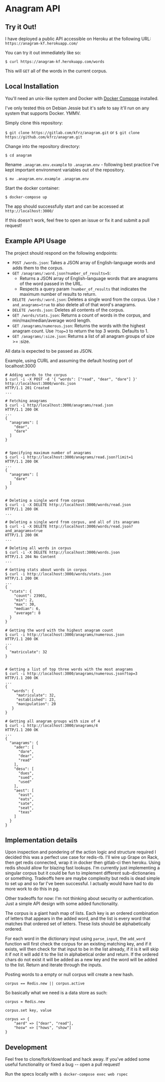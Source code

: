 # Anagram API

## Try it Out! 
I have deployed a public API accessible on Heroku at the following URL: `https://anagram-kf.herokuapp.com/`

You can try it out immediately like so:

`$ curl https://anagram-kf.herokuapp.com/words`

This will `GET` all of the words in the current corpus. 

## Local Installation 

You'll need an unix-like system and Docker with [Docker Compose](https://docs.docker.com/compose/) installed. 

I've only tested this on Debian Jessie but it's safe to say it'll run on any system that supports Docker. YMMV.

Simply clone this repository:

`$ git clone https://gitlab.com/kfrz/anagram.git` or `$ git clone https://github.com/kfrz/anagram.git`

Change into the repository directory:

`$ cd anagram`

Rename `.anagram.env.example` to `.anagram.env` - following best practice I've kept important environment variables out of the repository.

`$ mv .anagram.env.example .anagram.env`

Start the docker container:

`$ docker-compose up`

The app should successfully start and can be accessed at `http://localhost:3000/`

If this doesn't work, feel free to open an issue or fix it and submit a pull request! 

## Example API Usage 
The project should respond on the following endpoints:

- `POST /words.json`: Takes a JSON array of English-language words and adds them to the corpus.
- `GET /anagrams/:word.json?number_of_results=5`:
  - Returns a JSON array of English-language words that are anagrams of the word passed in the URL.
  - Respects a query param `?number_of_results` that indicates the maximum number of results to return. 
- `DELETE /words/:word.json`: Deletes a single word from the corpus. Use `?and_anagrams=true` to also delete all of that word's anagrams.
- `DELETE /words.json`: Deletes all contents of the corpus.
- `GET /words/stats.json`: Returns a count of words in the corpus, and min/max/median/average word length.
- `GET /anagrams/numerous.json`: Returns the words with the highest anagram count. Use `?top=3` to return the top 3 words. Defaults to 1.
- `GET /anagrams/:size.json`: Returns a list of all anagram groups of size >= :size.

All data is expected to be passed as JSON. 

Example, using CURL and assuming the default hosting port of localhost:3000

```{bash}
# Adding words to the corpus
$ curl -i -X POST -d '{ "words": ["read", "dear", "dare"] }' http://localhost:3000/words.json
HTTP/1.1 201 Created
...

# Fetching anagrams
$ curl -i http//localhost:3000/anagrams/read.json
HTTP/1.1 200 OK
...
{
  "anagrams": [
    "dear",
    "dare"
  ]
}


# Specifying maximum number of anagrams
$ curl -i http://localhost:3000/anagrams/read.json?limit=1
HTTP/1.1 200 OK
...
{
  "anagrams": [
    "dare"
  ]
}


# Deleting a single word from corpus
$ curl -i -X DELETE http://localhost:3000/words/read.json
HTTP/1.1 200 OK
...

# Deleting a single word from corpus, and all of its anagrams
$ curl -i -X DELETE http://localhost:3000/words/read.json?and_anagrams=true
HTTP/1.1 200 OK
...

# Deleting all words in corpus
$ curl -i -X DELETE http://localhost:3000/words.json
HTTP/1.1 204 No Content
...

# Getting stats about words in corpus
$ curl -i http://localhost:3000/words/stats.json
HTTP/1.1 200 OK
...
{
  "stats": {
    "count": 23901,
    "min": 2,
    "max": 30,
    "median": 6,
    "average": 8 
  }
}

# Getting the word with the highest anagram count
$ curl -i http://localhost:3000/anagrams/numerous.json
HTTP/1.1 200 OK
...
{
  "matriculate": 32
}


# Getting a list of top three words with the most anagrams
$ curl -i http://localhost:3000/anagrams/numerous.json?top=3
HTTP/1.1 200 OK
...
{
   "words": {
     "matriculate": 32,
     "established": 23,
     "manipulation": 20
   } 
}

# Getting all anagram groups with size of 4
$ curl -i http://localhost:3000/anagrams/4
HTTP/1.1 200 OK
...
{
  "anagrams": {
    "ader": [
      "dare",
      "dear",
      "read"
    ],
    "desu": [
      "dues",
      "sued",
      "used"
    ],
    "aest": [
      "east",
      "eats",
      "sate",
      "seat",
      "teas"
    ]
  }
}
```

## Implementation details

Upon inspection and pondering of the action logic and structure required I decided this was a perfect use case for redis-rb. I'll wire up Grape on Rack, then get redis connected, wrap it in docker then gitlab-ci then heroku. Using redis should allow for blazing fast lookups. I'm currently just implementing a singular corpus but it could be fun to implement different sub-dictionaries or something. Tradeoffs here are maybe complexity but redis is dead simple to set up and so far I've been successful. I actually would have had to do more work to do this in pg.

Other tradeoffs for now: I'm not thinking about security or authentication. Just a simple API design with some added functionality. 

The corpus is a giant hash map of lists. Each key is an ordered combination of letters that appears in the added word, and the list is every word that matches that ordered set of letters. These lists should be alphabetically ordered. 

For each word in the dictionary input using `parse_input`, the `add_word` function will first check the corpus for an existing matching key, and if it exists, will then check for that input to be in the list already, if it is it will skip it if not it will add it to the list in alphabetical order and return. If the ordered chars do not exist it will be added as a new key and the word will be added to the list. Return and iterate through the inputs. 

Posting words to a empty or null corpus will create a new hash. 

```{ruby}
corpus == Redis.new || corpus.active
```

So basically what we need is a data store as such: 

```{ruby}
corpus = Redis.new

corpus.set key, value

corpus => { 
    "aerd" => ["dear", "read"],
    "hosw" => ["hows", "show"]
}
```

## Development
Feel free to clone/fork/download and hack away. If you've added some useful functionality or fixed a bug -- open a pull request!

Run the specs locally with `$ docker-compose exec web rspec`



